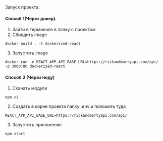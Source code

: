 Запуск проекта:  
#### Способ 1(Через докер).  
1) Зайти в терминале в папку с проектом  
2) Сбилдить image
```
docker build . -t dockerized-react
```
3) Запустить image
```
docker run -e REACT_APP_API_BASE_URL=https://rickandmortyapi.com/api/ -p 3000:80 dockerized-react
```

#### Способ 2 (Через ноду)  
1) Скачать модули  
```
npm ci
```
2) Создать в корне проекта папку .env и положить туда
```
REACT_APP_API_BASE_URL=https://rickandmortyapi.com/api/
```
3) Запустить приложение
```
npm start
```
